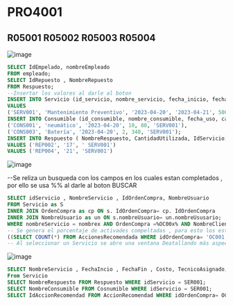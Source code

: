 # PRO4001
## R05001 R05002 R05003 R05004
![image](https://github.com/RenzoAr10/DBD-KomaqService/assets/121067321/1eb93670-40b8-4d35-a902-30d46bf98abb)



```sql
SELECT IdEmpelado, nombreEmpleado 
FROM empleado;
SELECT IdRepuesto , NombreRepuesto
FROM Respuesto;
--Insertar los valores al darle al boton
INSERT INTO Servicio (id_servicio, nombre_servicio, fecha_inicio, fecha_fin, costo, cantidad_servicios, subtotal_servicios, tecnico_asignado, id_orden_compra, id_factura) 
VALUES
('SERV001', 'Mantenimiento Preventivo', '2023-04-20', '2023-04-21', 500, 1, 500, 'Hector Rojas', 'OC001', 'FAC001'),
INSERT INTO Consumible (id_consumible, nombre_consumible, fecha_uso, cantidad, costo, id_servicio) VALUES
('CONS001', 'neumático', '2023-04-20', 10, 80, 'SERV001'),
('CONS003', 'Batería', '2023-04-20', 2, 340, 'SERV001');
INSERT INTO Respuesto ( NombreRespuesto, CantidadUtilizada, IdServicio)
VALUES ('REP002', '17', ' SERV001')
VALUES ('REP004', '21', 'SERV001')

```
![image](https://github.com/RenzoAr10/DBD-KomaqService/assets/121067321/a7e137f9-0211-472e-8cad-efb7f5fdc91a)



--Se reliza un busqueda con los campos en los cuales estan completados , por ello se usa %% al darle al boton BUSCAR
```sql
SELECT idServicio , NombreServicio , IdOrdenCompra, NombreUsuario 
FROM Servicio as S
INNER JOIN OrdenCompra as cp ON s. IdOrdenCompra= cp. IdOrdenCompra
INNER JOIN NombreUsuario as un ON s.nombreUsuario= un.nombreUsusario;
WHERE nombreServicio = nombrex AND OrdenCompra =%OC00x% AND NombreCliente=%nombreclientex%;
-- Se genera el porcentaje de activades compeltadas , para esto los estados de cada actidades son definidos , es decir solo hay una lista disponible de estados  lo caules son INCOMPLETA y COMPLETADO
((SELECT COUNT(*) FROM AccionesRecomendada WHERE idOrdenCompra= 'OC001' and Estado='COMPLETADO') as CantidadActividadesFinalizadas) / ((SELECT COUNT(*) FROM AccionesRecomendada WHERE idOrdenCompra= 'OC001' ) as CantidadActividades) as PorcentajeCompletado;
-- Al seleccionar un Servicio se abre una ventana Deatallando más aspectos de este, basado en su IdServicio


```
![image](https://github.com/RenzoAr10/DBD-KomaqService/assets/121067321/c06eecc7-7289-4dd5-be15-d99f328dcf76)



```sql
SELECT NombreServicio , FechaIncio , FechaFin , Costo, TecnicoAsignado, EstadoServicio , NombreConsumible, NombreRespuesto
From Servicio
SELECT NombreRespuesto FROM Respuesto WHERE idServicio = SER001;
SELECT NombreConsumible FROM Cosnumible WHERE idServicio = SER001;
SELECT IdAccionRecomendad FROM AccionRecomendad WHERE idOrdenCompra= OCP001;
```
